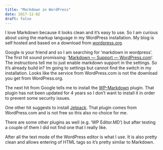 ```yaml
---
title: "Markdown in WordPress"
date: 2017-12-02
draft: false
---
```


I love Markdown because it looks clean and it’s easy to use. So I am curious about using the markup language in my WordPress installation. My blog is self hosted and based on a download from [wordpress.org](https://wordpress.org/).

Google is your friend and so I am searching for ‘markdown in wordpress’. The first hit sound promissing: ‘[Markdown — Support — WordPress.com](https://en.support.wordpress.com/markdown/)‘. The instructions tell me to just enable markdown support in the settings. So it’s already build in? Im going to settings but cannot find the switch in my installation. Looks like the service from WordPress.com is not the download you get from WordPress.org.

The next hit from Google tells me to install the [WP-Markdown](https://wordpress.org/plugins/wp-markdown) plugin. That plugin has not been updated for 4 years so I don’t want to install it in order to prevent some security issues.

One other hit suggests to install [Jetpack](https://jetpack.com/support/markdown/). That plugin comes from WordPress.com and is not free so this also no choice for me.

There are some other plugins as well (e.g. ‘WP Editor.MD’) but after testing a couple of them I did not find one that I really like.

After all the text mode of the WordPress editor is what I use. It is also pretty clean and allows entering of HTML tags so it’s pretty similar to Markdown.